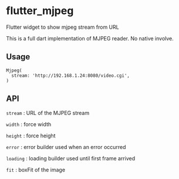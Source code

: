 # flutter_mjpeg

Flutter widget to show mjpeg stream from URL

This is a full dart implementation of MJPEG reader. No native involve.

## Usage

```
Mjpeg(
  stream: 'http://192.168.1.24:8080/video.cgi',
)
```

## API

`stream` : URL of the MJPEG stream

`width` : force width

`height` : force height

`error` : error builder used when an error occurred 

`loading` : loading builder used until first frame arrived

`fit` : boxFit of the image
